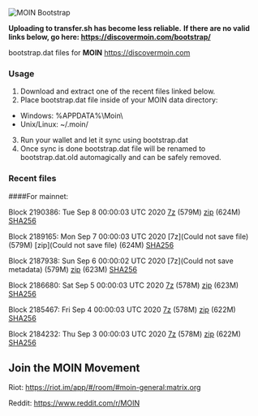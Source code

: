 ![MOIN Bootstrap](https://i.imgur.com/KjM1jMp.jpg)

**Uploading to transfer.sh has become less reliable.**
**If there are no valid links below, go here: https://discovermoin.com/bootstrap/**

bootstrap.dat files for **MOIN** https://discovermoin.com

### Usage

1. Download and extract one of the recent files linked below.
2. Place bootstrap.dat file inside of your MOIN data directory:
 - Windows: %APPDATA%\Moin\
 - Unix/Linux: ~/.moin/
3. Run your wallet and let it sync using bootstrap.dat
4. Once sync is done bootstrap.dat file will be renamed to bootstrap.dat.old automagically and can be safely removed.


### Recent files

####For mainnet:

Block 2190386: Tue Sep  8 00:00:03 UTC 2020 [7z]() (579M) [zip]() (624M) [SHA256]()

Block 2189165: Mon Sep  7 00:00:03 UTC 2020 [7z](Could not save file) (579M) [zip](Could not save file) (624M) [SHA256](https://transfer.sh/16igDU/sha256.txt)

Block 2187938: Sun Sep  6 00:00:02 UTC 2020 [7z](Could not save metadata) (579M) [zip]() (623M) [SHA256]()

Block 2186680: Sat Sep  5 00:00:03 UTC 2020 [7z]() (578M) [zip]() (623M) [SHA256]()

Block 2185467: Fri Sep  4 00:00:03 UTC 2020 [7z]() (578M) [zip]() (622M) [SHA256]()

Block 2184232: Thu Sep  3 00:00:03 UTC 2020 [7z]() (578M) [zip]() (622M) [SHA256]()

## Join the MOIN Movement

Riot: https://riot.im/app/#/room/#moin-general:matrix.org

Reddit: https://www.reddit.com/r/MOIN

